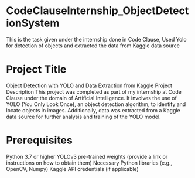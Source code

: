 # CodeClauseInternship_ObjectDetectionSystem
This is the task given under the internship done in Code Clause, Used Yolo for detection of objects and extracted the data from Kaggle data source

# Project Title
Object Detection with YOLO and Data Extraction from Kaggle
Project Description
This project was completed as part of my internship at Code Clause under the domain of Artificial Intelligence. It involves the use of YOLO (You Only Look Once), an object detection algorithm, to identify and locate objects in images. Additionally, data was extracted from a Kaggle data source for further analysis and training of the YOLO model.

# Prerequisites
Python 3.7 or higher
YOLOv3 pre-trained weights (provide a link or instructions on how to obtain them)
Necessary Python libraries (e.g., OpenCV, Numpy)
Kaggle API credentials (if applicable)

